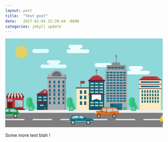 ```yaml
---
layout: post
title:  "Test post"
date:   2017-02-04 15:39:44 -0800
categories: jekyll update
---
```

<img src="/assets/banner.jpg" >

Some more text blah !
